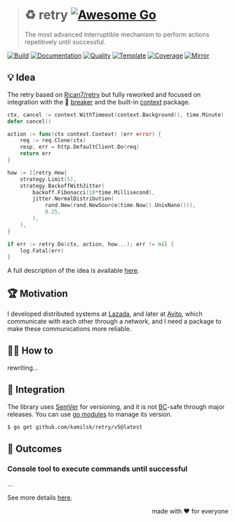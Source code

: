 > # ♻️ retry [![Awesome Go][awesome.icon]][awesome.page]
>
> The most advanced interruptible mechanism to perform actions repetitively until successful.

[![Build][build.icon]][build.page]
[![Documentation][docs.icon]][docs.page]
[![Quality][quality.icon]][quality.page]
[![Template][template.icon]][template.page]
[![Coverage][coverage.icon]][coverage.page]
[![Mirror][mirror.icon]][mirror.page]

## 💡 Idea

The retry based on [Rican7/retry][] but fully reworked and focused on integration
with the 🚧 [breaker][] and the built-in [context][] package.

```go
ctx, cancel := context.WithTimeout(context.Background(), time.Minute)
defer cancel()

action := func(ctx context.Context) (err error) {
	req := req.Clone(ctx)
	resp, err = http.DefaultClient.Do(req)
	return err
}

how := []retry.How{
	strategy.Limit(5),
	strategy.BackoffWithJitter(
		backoff.Fibonacci(10*time.Millisecond),
		jitter.NormalDistribution(
			rand.New(rand.NewSource(time.Now().UnixNano())),
			0.25,
		),
	),
}

if err := retry.Do(ctx, action, how...); err != nil {
	log.Fatal(err)
}
```

A full description of the idea is available [here][design.page].

## 🏆 Motivation

I developed distributed systems at [Lazada][], and later at [Avito][],
which communicate with each other through a network, and I need a package to make
these communications more reliable.

## 🤼‍♂️ How to

rewriting...

## 🧩 Integration

The library uses [SemVer](https://semver.org) for versioning, and it is not
[BC](https://en.wikipedia.org/wiki/Backward_compatibility)-safe through major releases.
You can use [go modules](https://github.com/golang/go/wiki/Modules) to manage its version.

```bash
$ go get github.com/kamilsk/retry/v5@latest
```

## 🤲 Outcomes

### Console tool to execute commands until successful

...

See more details [here][cli].

<p align="right">made with ❤️ for everyone</p>

[awesome.page]:     https://github.com/avelino/awesome-go#utilities
[awesome.icon]:     https://awesome.re/mentioned-badge.svg
[build.page]:       https://travis-ci.com/kamilsk/retry
[build.icon]:       https://travis-ci.com/kamilsk/retry.svg?branch=v5
[coverage.page]:    https://codeclimate.com/github/kamilsk/retry/test_coverage
[coverage.icon]:    https://api.codeclimate.com/v1/badges/ed88afbc0754e49e9d2d/test_coverage
[design.page]:      https://www.notion.so/octolab/retry-cab5722faae445d197e44fbe0225cc98?r=0b753cbf767346f5a6fd51194829a2f3
[docs.page]:        https://pkg.go.dev/github.com/kamilsk/retry/v5
[docs.icon]:        https://img.shields.io/badge/docs-pkg.go.dev-blue
[promo.page]:       https://github.com/kamilsk/retry
[quality.page]:     https://goreportcard.com/report/github.com/kamilsk/retry/v5
[quality.icon]:     https://goreportcard.com/badge/github.com/kamilsk/retry/v5
[template.page]:    https://github.com/octomation/go-module
[template.icon]:    https://img.shields.io/badge/template-go--module-blue
[mirror.page]:      https://bitbucket.org/kamilsk/retry
[mirror.icon]:      https://img.shields.io/badge/mirror-bitbucket-blue

[Avito]:            https://tech.avito.ru/
[breaker]:          https://github.com/kamilsk/breaker
[cli]:              https://github.com/octolab/try
[context]:          https://pkg.go.dev/context
[Lazada]:           https://github.com/lazada
[Rican7/retry]:     https://github.com/Rican7/retry

[_]:                https://img.shields.io/sourcegraph/rrc/github.com/kamilsk/retry
